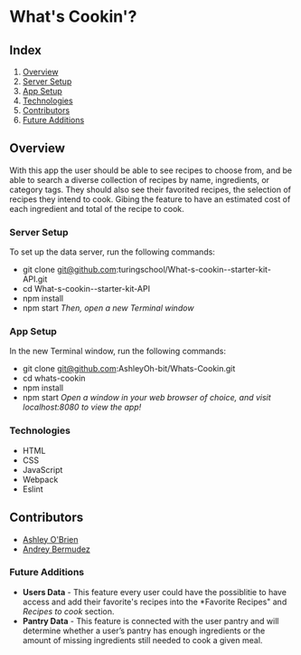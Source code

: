 # What's Cookin'? 

## Index

1. [Overview](#overview)
2. [Server Setup](#server)
3. [App Setup](#app)
4. [Technologies](#technologies)
5. [Contributors](#contributors)
6. [Future Additions](#additions)

## Overview
With this app the user should be able to see recipes to choose from, and be able to search a diverse collection of recipes by name, ingredients, or category tags. They should also see their favorited recipes, the selection of recipes they intend to cook. Gibing the feature to have an estimated cost of each ingredient and total of the recipe to cook. 

### Server Setup
To set up the data server, run the following commands:
- git clone git@github.com:turingschool/What-s-cookin--starter-kit-API.git
- cd What-s-cookin--starter-kit-API
- npm install
- npm start
*Then, open a new Terminal window*

### App Setup
In the new Terminal window, run the following commands:
- git clone git@github.com:AshleyOh-bit/Whats-Cookin.git
- cd whats-cookin
- npm install
- npm start
*Open a window in your web browser of choice, and visit localhost:8080 to view the app!*

### Technologies 
- HTML
- CSS
- JavaScript
- Webpack
- Eslint

## Contributors
- [Ashley O'Brien](https://github.com/AshleyOh-bit)
- [Andrey Bermudez](https://github.com/Andrey-1992) 

### Future Additions
- **Users Data** - This feature every user could have the possiblitie to have access and add their favorite's recipes into the *Favorite Recipes" and *Recipes to cook* section.
- **Pantry Data** - This feature is connected with the user pantry and will determine whether a user’s pantry has enough ingredients or the amount of missing ingredients still needed to cook a given meal.
